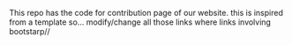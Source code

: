 This repo has the code for contribution page of our website.
this is inspired from a template so...
modify/change all those links where links involving bootstarp//

